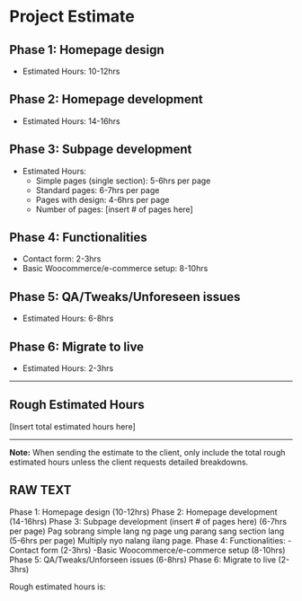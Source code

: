 # Project Estimate

## Phase 1: Homepage design 
- Estimated Hours: 10-12hrs

## Phase 2: Homepage development 
- Estimated Hours: 14-16hrs

## Phase 3: Subpage development 
- Estimated Hours: 
  - Simple pages (single section): 5-6hrs per page
  - Standard pages: 6-7hrs per page
  - Pages with design: 4-6hrs per page
  - Number of pages: [insert # of pages here]

## Phase 4: Functionalities
- Contact form: 2-3hrs
- Basic Woocommerce/e-commerce setup: 8-10hrs

## Phase 5: QA/Tweaks/Unforeseen issues
- Estimated Hours: 6-8hrs

## Phase 6: Migrate to live
- Estimated Hours: 2-3hrs

---

## Rough Estimated Hours
[Insert total estimated hours here]

---

**Note:** When sending the estimate to the client, only include the total rough estimated hours unless the client requests detailed breakdowns.



RAW TEXT
---
Phase 1: Homepage design (10-12hrs)
Phase 2: Homepage development (14-16hrs)
Phase 3: Subpage development  (insert # of pages here) (6-7hrs per page) Pag sobrang simple lang ng page ung parang sang section lang (5-6hrs per page) Multiply nyo nalang ilang page.
Phase 4: Functionalities:
-Contact form (2-3hrs)
-Basic Woocommerce/e-commerce setup (8-10hrs)
Phase 5: QA/Tweaks/Unforseen issues (6-8hrs)
Phase 6: Migrate to live (2-3hrs)

Rough estimated hours is: 

